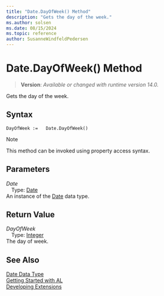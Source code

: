 ```yaml
---
title: "Date.DayOfWeek() Method"
description: "Gets the day of the week."
ms.author: solsen
ms.date: 08/15/2024
ms.topic: reference
author: SusanneWindfeldPedersen
---
```

[//]: # (START>DO_NOT_EDIT)
[//]: # (IMPORTANT:Do not edit any of the content between here and the END>DO_NOT_EDIT.)
[//]: # (Any modifications should be made in the .xml files in the ModernDev repo.)
# Date.DayOfWeek() Method
> **Version**: _Available or changed with runtime version 14.0._

Gets the day of the week.


## Syntax
```AL
DayOfWeek :=   Date.DayOfWeek()
```
> [!NOTE]
> This method can be invoked using property access syntax.
## Parameters
*Date*  
&emsp;Type: [Date](date-data-type.md)  
An instance of the [Date](date-data-type.md) data type.  

## Return Value
*DayOfWeek*  
&emsp;Type: [Integer](../integer/integer-data-type.md)  
The day of week.


[//]: # (IMPORTANT: END>DO_NOT_EDIT)
## See Also
[Date Data Type](date-data-type.md)  
[Getting Started with AL](../../devenv-get-started.md)  
[Developing Extensions](../../devenv-dev-overview.md)